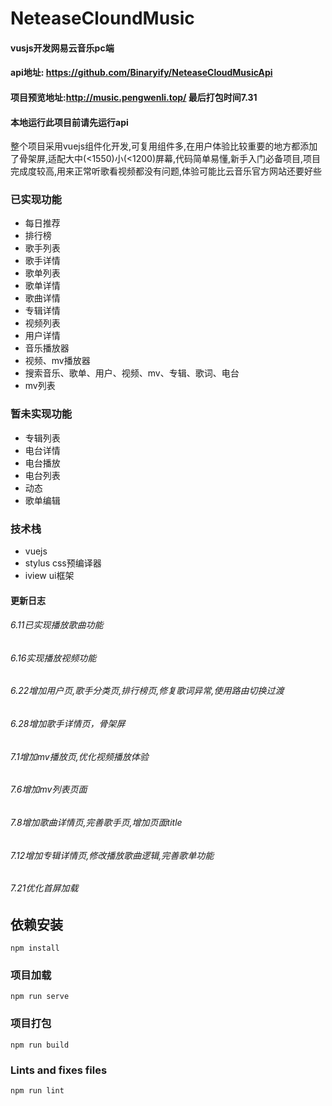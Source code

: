 # NeteaseCloundMusic
#### vusjs开发网易云音乐pc端
#### api地址: https://github.com/Binaryify/NeteaseCloudMusicApi
#### 项目预览地址:http://music.pengwenli.top/ 最后打包时间7.31
#### 本地运行此项目前请先运行api
整个项目采用vuejs组件化开发,可复用组件多,在用户体验比较重要的地方都添加了骨架屏,适配大中(<1550)小(<1200)屏幕,代码简单易懂,新手入门必备项目,项目完成度较高,用来正常听歌看视频都没有问题,体验可能比云音乐官方网站还要好些
### 已实现功能
- 每日推荐
- 排行榜
- 歌手列表
- 歌手详情
- 歌单列表
- 歌单详情
- 歌曲详情
- 专辑详情
- 视频列表
- 用户详情
- 音乐播放器
- 视频、mv播放器
- 搜索音乐、歌单、用户、视频、mv、专辑、歌词、电台
- mv列表

### 暂未实现功能
- 专辑列表
- 电台详情
- 电台播放
- 电台列表
- 动态
- 歌单编辑
### 技术栈

- vuejs 
- stylus css预编译器
- iview ui框架

#### 更新日志
###### 6.11已实现播放歌曲功能
###### 6.16实现播放视频功能
###### 6.22增加用户页,歌手分类页,排行榜页,修复歌词异常,使用路由切换过渡
###### 6.28增加歌手详情页，骨架屏
###### 7.1增加mv播放页,优化视频播放体验
###### 7.6增加mv列表页面
###### 7.8增加歌曲详情页,完善歌手页,增加页面title
###### 7.12增加专辑详情页,修改播放歌曲逻辑,完善歌单功能
###### 7.21优化首屏加载

## 依赖安装
```
npm install
```

### 项目加载
```
npm run serve
```

### 项目打包
```
npm run build
```

### Lints and fixes files
```
npm run lint
```
